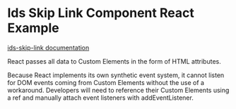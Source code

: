 # Ids Skip Link Component React Example

[ids-skip-link documentation](https://github.com/infor-design/enterprise-wc/blob/main/src/components/ids-skip-link/README.md)

React passes all data to Custom Elements in the form of HTML attributes.

Because React implements its own synthetic event system, it cannot listen for DOM events coming from Custom Elements without the use of a workaround. Developers will need to reference their Custom Elements using a ref and manually attach event listeners with addEventListener.
